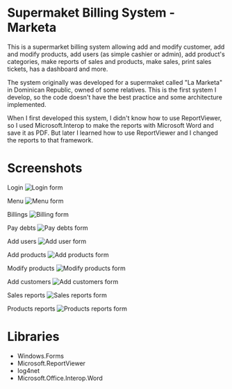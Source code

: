 # Supermaket Billing System - Marketa

This is a supermarket billing system allowing add and modify customer, add and modify products, add users (as simple cashier or admin), add product's categories, make reports of sales and products, make sales, print sales tickets, has a dashboard and more.

The system originally was developed for a supermaket called "La Marketa" in Dominican Republic, owned of some relatives. This is the first system I develop, so the code doesn't have the best practice and some architecture implemented.

When I first developed this system, I didn't know how to use ReportViewer, so I used Microsoft.Interop to make the reports with Microsoft Word and save it as PDF. But later I learned how to use ReportViewer and I changed the reports to that framework.

# Screenshots

Login
![Login form](https://github.com/Alann27/ProyectoMarketa/blob/master/Screenshots/Login.PNG?raw=true)

Menu
![Menu form](https://github.com/Alann27/ProyectoMarketa/blob/master/Screenshots/Actual%20Menu.PNG?raw=true)

Billings
![Billing form](https://github.com/Alann27/ProyectoMarketa/blob/master/Screenshots/Billing.PNG?raw=true)

Pay debts
![Pay debts form](https://github.com/Alann27/ProyectoMarketa/blob/master/Screenshots/Pay%20debts.PNG?raw=true)

Add users
![Add user form](https://github.com/Alann27/ProyectoMarketa/blob/master/Screenshots/Add%20cashier.PNG?raw=true)

Add products
![Add products form](https://github.com/Alann27/ProyectoMarketa/blob/master/Screenshots/Add%20product.PNG?raw=true)

Modify products
![Modify products form](https://github.com/Alann27/ProyectoMarketa/blob/master/Screenshots/Modify%20product.PNG?raw=true)

Add customers
![Add customers form](https://github.com/Alann27/ProyectoMarketa/blob/master/Screenshots/Add%20customer.PNG?raw=true)

Sales reports
![Sales reports form](https://github.com/Alann27/ProyectoMarketa/blob/master/Screenshots/Actual%20Sales%20report.PNG?raw=true)

Products reports
![Products reports form](https://github.com/Alann27/ProyectoMarketa/blob/master/Screenshots/Actual%20Product%20report.PNG?raw=true)

# Libraries

  - Windows.Forms
  - Microsoft.ReportViewer
  - log4net
  - Microsoft.Office.Interop.Word

